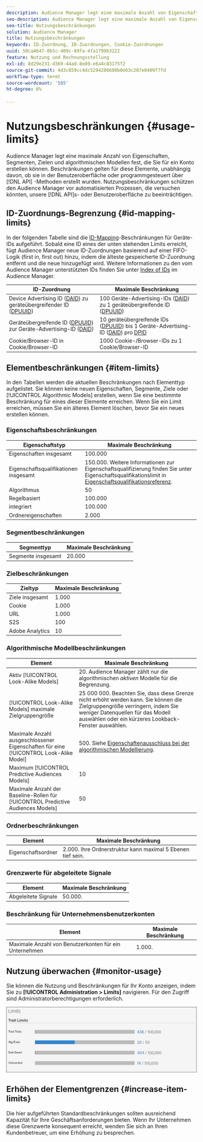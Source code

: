 ```yaml
---
description: Audience Manager legt eine maximale Anzahl von Eigenschaften, Segmenten, Zielen und algorithmischen Modellen fest, die Sie für ein Konto erstellen können. Beschränkungen gelten für diese Elemente, unabhängig davon, ob sie in der Benutzeroberfläche oder programmgesteuert über API-Methoden erstellt wurden. Nutzungsbeschränkungen schützen den Audience Manager vor automatisierten Prozessen, die unsere APIs oder die Benutzeroberfläche beeinträchtigen könnten.
seo-description: Audience Manager legt eine maximale Anzahl von Eigenschaften, Segmenten, Zielen und algorithmischen Modellen fest, die Sie für ein Konto erstellen können. Beschränkungen gelten für diese Elemente, unabhängig davon, ob sie in der Benutzeroberfläche oder programmgesteuert über API-Methoden erstellt wurden. Nutzungsbeschränkungen schützen den Audience Manager vor automatisierten Prozessen, die unsere APIs oder die Benutzeroberfläche beeinträchtigen könnten.
seo-title: Nutzungsbeschränkungen
solution: Audience Manager
title: Nutzungsbeschränkungen
keywords: ID-Zuordnung, ID-Zuordnungen, Cookie-Zuordnungen
uuid: 50ca4647-0b5c-409c-89fa-4fa1799b3222
feature: Nutzung und Rechnungsstellung
exl-id: 8d29e231-d369-44ad-8e89-e6a4c83175f2
source-git-commit: 4d3c859cc4dc5294286680b0e63c287e0409f7fd
workflow-type: tm+mt
source-wordcount: '585'
ht-degree: 6%

---
```


# Nutzungsbeschränkungen {#usage-limits}

Audience Manager legt eine maximale Anzahl von Eigenschaften, Segmenten, Zielen und algorithmischen Modellen fest, die Sie für ein Konto erstellen können. Beschränkungen gelten für diese Elemente, unabhängig davon, ob sie in der Benutzeroberfläche oder programmgesteuert über [!DNL API] -Methoden erstellt wurden. Nutzungsbeschränkungen schützen den Audience Manager vor automatisierten Prozessen, die versuchen könnten, unsere [!DNL API]s- oder Benutzeroberfläche zu beeinträchtigen.

## ID-Zuordnungs-Begrenzung {#id-mapping-limits}

In der folgenden Tabelle sind die [ID-Mapping](../../integration/sending-audience-data/batch-data-transfer-explained/id-sync-http.md)-Beschränkungen für Geräte-IDs aufgeführt. Sobald eine ID eines der unten stehenden Limits erreicht, fügt Audience Manager neue ID-Zuordnungen basierend auf einer FIFO-Logik (first in, first out) hinzu, indem die älteste gespeicherte ID-Zuordnung entfernt und die neue hinzugefügt wird. Weitere Informationen zu den vom Audience Manager unterstützten IDs finden Sie unter [Index of IDs](../../reference/ids-in-aam.md) im Audience Manager.

| ID-Zuordnung | Maximale Beschränkung |
|-----------|-------------- |
| Device Advertising ID ([DAID](../../reference/ids-in-aam.md)) zu geräteübergreifender ID ([DPUUID](../../reference/ids-in-aam.md)) | 100 Geräte-Advertising-IDs ([DAID](../../reference/ids-in-aam.md)) zu 1 geräteübergreifende ID ([DPUUID](../../reference/ids-in-aam.md)) |
| Geräteübergreifende ID ([DPUUID](../../reference/ids-in-aam.md)) zur Geräte-Advertising-ID ([DAID](../../reference/ids-in-aam.md)) | 10 geräteübergreifende IDs ([DPUUID](../../reference/ids-in-aam.md)) bis 1 Geräte-Advertising-ID ([DAID](../../reference/ids-in-aam.md)) pro [DPID](../../reference/ids-in-aam.md) |
| Cookie/Browser-ID in Cookie/Browser-ID | 1000 Cookie-/Browser-IDs zu 1 Cookie/Browser-ID |

## Elementbeschränkungen {#item-limits}

In den Tabellen werden die aktuellen Beschränkungen nach Elementtyp aufgelistet. Sie können keine neuen Eigenschaften, Segmente, Ziele oder [!UICONTROL Algorithmic Models] erstellen, wenn Sie eine bestimmte Beschränkung für eines dieser Elemente erreichen. Wenn Sie ein Limit erreichen, müssen Sie ein älteres Element löschen, bevor Sie ein neues erstellen können.

### Eigenschaftsbeschränkungen

| Eigenschaftstyp | Maximale Beschränkung |
| -------------------------- | ------------------------------------- |
| Eigenschaften insgesamt | 100.000 |
| Eigenschaftsqualifikationen insgesamt | 150.000. Weitere Informationen zur Eigenschaftsqualifizierung finden Sie unter Eigenschaftsqualifikationslimit in [Eigenschaftsqualifikationsreferenz](/help/using/features/traits/trait-and-segment-qualification-reference.md#trait-qualification-limit). |
| Algorithmus | 50 |
| Regelbasiert | 100.000 |
| integriert | 100.000 |
| Ordnereigenschaften | 2.000 |

### Segmentbeschränkungen

| Segmenttyp | Maximale Beschränkung |
| -------------- | ------------- |
| Segmente insgesamt | 20.000 |

### Zielbeschränkungen

| Zieltyp | Maximale Beschränkung |
| ------------------ | ------------- |
| Ziele insgesamt | 1.000 |
| Cookie | 1.000 |
| URL | 1.000 |
| S2S | 100 |
| Adobe Analytics | 10 |

### Algorithmische Modellbeschränkungen

| Element | Maximale Beschränkung |
| -------- | ----- |
| Aktiv [!UICONTROL Look-Alike Models] | 20. Audience Manager zählt nur die algorithmischen *aktiven* Modelle für die Begrenzung. |
| [!UICONTROL Look-Alike Models] maximale Zielgruppengröße | 25 000 000.  Beachten Sie, dass diese Grenze nicht erhöht werden kann. Sie können die Zielgruppengröße verringern, indem Sie weniger Datenquellen für das Modell auswählen oder ein kürzeres Lookback-Fenster auswählen. |
| Maximale Anzahl ausgeschlossener Eigenschaften für eine [!UICONTROL Look-Alike Model] | 500. Siehe [Eigenschaftenausschluss bei der algorithmischen Modellierung](/help/using/features/algorithmic-models/trait-exclusion-algo-models.md). |
| Maximum [!UICONTROL Predictive Audiences Models] | 10 |
| Maximale Anzahl der Baseline-Rollen für [!UICONTROL Predictive Audiences Models] | 50 |

### Ordnerbeschränkungen

| Element | Maximale Beschränkung |
| ------------- | ------------------ |
| Eigenschaftsordner | 2.000.  Ihre Ordnerstruktur kann maximal 5 Ebenen tief sein. |

### Grenzwerte für abgeleitete Signale

| Element | Maximale Beschränkung |
| --------------- | ------------- |
| Abgeleitete Signale | 50.000. |

### Beschränkung für Unternehmensbenutzerkonten

| Element | Maximale Beschränkung |
| ----------- | ------------- |
| Maximale Anzahl von Benutzerkonten für ein Unternehmen | 1.000. |

## Nutzung überwachen {#monitor-usage}

Sie können die Nutzung und Beschränkungen für Ihr Konto anzeigen, indem Sie zu **[!UICONTROL Administration > Limits]** navigieren. Für den Zugriff sind Administratorberechtigungen erforderlich.

![Nutzungsbeschränkungen Bild](assets/usage-limits.png)

## Erhöhen der Elementgrenzen {#increase-item-limits}

Die hier aufgeführten Standardbeschränkungen sollten ausreichend Kapazität für Ihre Geschäftsanforderungen bieten. Wenn Ihr Unternehmen diese Grenzwerte konsequent erreicht, wenden Sie sich an Ihren Kundenbetreuer, um eine Erhöhung zu besprechen.
